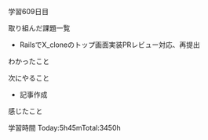 学習609日目

取り組んだ課題一覧

- RailsでX_cloneのトップ画面実装PRレビュー対応、再提出

わかったこと

次にやること

- 記事作成


感じたこと

学習時間 Today:5h45mTotal:3450h